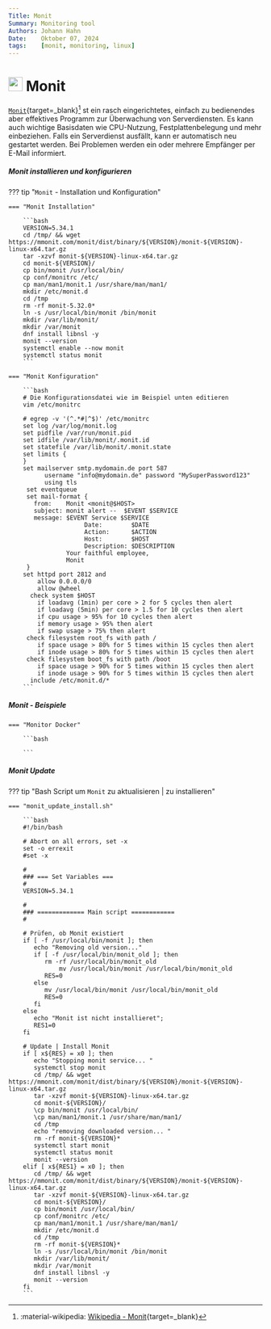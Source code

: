 ```yaml
---
Title: Monit
Summary: Monitoring tool
Authors: Johann Hahn
Date:    Oktober 07, 2024
tags:    [monit, monitoring, linux]
---
```


# <img src="../../../assets/logos/monit.png" width="28" height="28" /> Monit


[`Monit`][Monit]{target=\_blank}[^1] st ein rasch eingerichtetes, einfach zu bedienendes aber effektives Programm zur Überwachung von Serverdiensten. Es kann auch wichtige Basisdaten wie CPU-Nutzung, Festplattenbelegung und mehr einbeziehen. Falls ein Serverdienst ausfällt, kann er automatisch neu gestartet werden. Bei Problemen werden ein oder mehrere Empfänger per E-Mail informiert.

[Monit]: https://mmonit.com/ 

##### Monit installieren und konfigurieren

??? tip "`Monit` - Installation und Konfiguration"

    === "Monit Installation"

        ```bash
        VERSION=5.34.1
        cd /tmp/ && wget https://mmonit.com/monit/dist/binary/${VERSION}/monit-${VERSION}-linux-x64.tar.gz
        tar -xzvf monit-${VERSION}-linux-x64.tar.gz
        cd monit-${VERSION}/
        cp bin/monit /usr/local/bin/
        cp conf/monitrc /etc/
        cp man/man1/monit.1 /usr/share/man/man1/
        mkdir /etc/monit.d
        cd /tmp
        rm -rf monit-5.32.0*
        ln -s /usr/local/bin/monit /bin/monit
        mkdir /var/lib/monit/
        mkdir /var/monit
        dnf install libnsl -y
        monit --version
        systemctl enable --now monit
        systemctl status monit
        ```

    === "Monit Konfiguration"

        ```bash
        # Die Konfigurationsdatei wie im Beispiel unten editieren
        vim /etc/monitrc

        # egrep -v '(^.*#|^$)' /etc/monitrc
        set log /var/log/monit.log
        set pidfile /var/run/monit.pid
        set idfile /var/lib/monit/.monit.id
        set statefile /var/lib/monit/.monit.state
        set limits {
        }
        set mailserver smtp.mydomain.de port 587
              username "info@mydomain.de" password "MySuperPassword123"
              using tls
         set eventqueue
         set mail-format {
           from:    Monit <monit@$HOST>
           subject: monit alert --  $EVENT $SERVICE
           message: $EVENT Service $SERVICE
                         Date:        $DATE
                         Action:      $ACTION
                         Host:        $HOST
                         Description: $DESCRIPTION
                    Your faithful employee,
                    Monit
         }
        set httpd port 2812 and
            allow 0.0.0.0/0
            allow @wheel
          check system $HOST
            if loadavg (1min) per core > 2 for 5 cycles then alert
            if loadavg (5min) per core > 1.5 for 10 cycles then alert
            if cpu usage > 95% for 10 cycles then alert
            if memory usage > 95% then alert
            if swap usage > 75% then alert
         check filesystem root_fs with path /
            if space usage > 80% for 5 times within 15 cycles then alert
            if inode usage > 80% for 5 times within 15 cycles then alert
         check filesystem boot_fs with path /boot
            if space usage > 90% for 5 times within 15 cycles then alert
            if inode usage > 90% for 5 times within 15 cycles then alert
          include /etc/monit.d/*
        ```

##### Monit -  Beispiele

    === "Monitor Docker"

        ```bash

        ```

##### Monit Update

??? tip "Bash Script um `Monit` zu aktualisieren | zu installieren"

    === "monit_update_install.sh"
        
        ```bash
        #!/bin/bash

        # Abort on all errors, set -x
        set -o errexit
        #set -x

        #
        ### === Set Variables ===
        #
        VERSION=5.34.1

        #
        ### ============= Main script ============
        #

        # Prüfen, ob Monit existiert
        if [ -f /usr/local/bin/monit ]; then
           echo "Removing old version..."
           if [ -f /usr/local/bin/monit_old ]; then
              rm -rf /usr/local/bin/monit_old
                  mv /usr/local/bin/monit /usr/local/bin/monit_old
              RES=0
           else
              mv /usr/local/bin/monit /usr/local/bin/monit_old
              RES=0
           fi
        else
           echo "Monit ist nicht installieret";
           RES1=0
        fi

        # Update | Install Monit
        if [ x${RES} = x0 ]; then
           echo "Stopping monit service... "
           systemctl stop monit
           cd /tmp/ && wget https://mmonit.com/monit/dist/binary/${VERSION}/monit-${VERSION}-linux-x64.tar.gz
           tar -xzvf monit-${VERSION}-linux-x64.tar.gz
           cd monit-${VERSION}/
           \cp bin/monit /usr/local/bin/
           \cp man/man1/monit.1 /usr/share/man/man1/
           cd /tmp
           echo "removing downloaded version... "
           rm -rf monit-${VERSION}*
           systemctl start monit
           systemctl status monit
           monit --version
        elif [ x${RES1} = x0 ]; then
           cd /tmp/ && wget https://mmonit.com/monit/dist/binary/${VERSION}/monit-${VERSION}-linux-x64.tar.gz
           tar -xzvf monit-${VERSION}-linux-x64.tar.gz
           cd monit-${VERSION}/
           cp bin/monit /usr/local/bin/
           cp conf/monitrc /etc/
           cp man/man1/monit.1 /usr/share/man/man1/
           mkdir /etc/monit.d
           cd /tmp
           rm -rf monit-${VERSION}*
           ln -s /usr/local/bin/monit /bin/monit
           mkdir /var/lib/monit/
           mkdir /var/monit
           dnf install libnsl -y
           monit --version
        fi 
        ```

[^1]: :material-wikipedia: [Wikipedia - Monit](https://en.wikipedia.org/wiki/Monit){target=\_blank}
